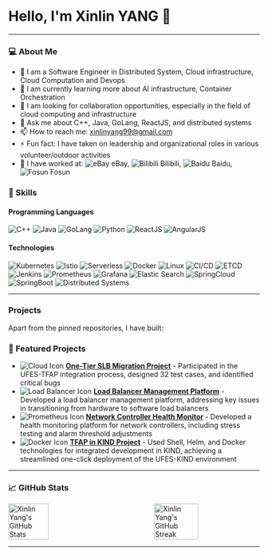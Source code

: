 # Hello, I'm Xinlin YANG 👋

---

### 💻 About Me

- 🔭 I am a Software Engineer in Distributed System, Cloud infrastructure, Cloud Computation and Devops
- 🌱 I am currently learning more about AI infrastructure, Container Orchestration
- 👯 I am looking for collaboration opportunities, especially in the field of cloud computing and infrastructure
- 💬 Ask me about C++, Java, GoLang, ReactJS, and distributed systems
- 📫 How to reach me: [xinlinyang99@gmail.com](mailto:xinlinyang99@gmail.com)
- ⚡ Fun fact: I have taken on leadership and organizational roles in various volunteer/outdoor activities
- 🏢 I have worked at: 
  <img src="https://img.icons8.com/color/24/000000/ebay.png" alt="eBay" title="eBay"/> eBay, 
  <img src="https://img.icons8.com/color/24/000000/bilibili.png" alt="Bilibili" title="Bilibili"/> Bilibili, 
  <img src="https://img.icons8.com/color/24/000000/baidu.png" alt="Baidu" title="Baidu"/> Baidu, 
  <img src="https://img.icons8.com/color/24/000000/fosun.png" alt="Fosun" title="Fosun"/> Fosun

### 🔧 Skills

#### Programming Languages

![C++](https://img.shields.io/badge/-C++-00599C?style=flat-square&logo=c)
![Java](https://img.shields.io/badge/-Java-007396?style=flat-square&logo=java)
![GoLang](https://img.shields.io/badge/-GoLang-00ADD8?style=flat-square&logo=go)
![Python](https://img.shields.io/badge/-Python-3776AB?style=flat-square&logo=python)
![ReactJS](https://img.shields.io/badge/-ReactJS-61DAFB?style=flat-square&logo=react)
![AngularJS](https://img.shields.io/badge/-AngularJS-DD0031?style=flat-square&logo=angular)

#### Technologies

![Kubernetes](https://img.shields.io/badge/-Kubernetes-326CE5?style=flat-square&logo=kubernetes)
![Istio](https://img.shields.io/badge/-Istio-466BB0?style=flat-square&logo=istio)
![Serverless](https://img.shields.io/badge/-Serverless-FD5750?style=flat-square&logo=serverless)
![Docker](https://img.shields.io/badge/-Docker-2496ED?style=flat-square&logo=docker)
![Linux](https://img.shields.io/badge/-Linux-FCC624?style=flat-square&logo=linux)
![CI/CD](https://img.shields.io/badge/-CI/CD-0078D7?style=flat-square&logo=azure-pipelines)
![ETCD](https://img.shields.io/badge/-ETCD-0095D5?style=flat-square&logo=etcd)
![Jenkins](https://img.shields.io/badge/-Jenkins-D24939?style=flat-square&logo=jenkins)
![Prometheus](https://img.shields.io/badge/-Prometheus-E6522C?style=flat-square&logo=prometheus)
![Grafana](https://img.shields.io/badge/-Grafana-F46800?style=flat-square&logo=grafana)
![Elastic Search](https://img.shields.io/badge/-Elastic%20Search-005571?style=flat-square&logo=elasticsearch)
![SpringCloud](https://img.shields.io/badge/-SpringCloud-6DB33F?style=flat-square&logo=spring)
![SpringBoot](https://img.shields.io/badge/-SpringBoot-6DB33F?style=flat-square&logo=springboot)
![Distributed Systems](https://img.shields.io/badge/-Distributed%20Systems-FF6C37?style=flat-square&logo=apache)

---

### Projects

Apart from the pinned repositories, I have built:

### 🚀 Featured Projects


- ![Cloud Icon](https://img.icons8.com/fluency/48/000000/cloud.png) **[One-Tier SLB Migration Project](https://github.com/xinlin2333/one-tier-slb-migration)** - Participated in the UFES-TFAP integration process, designed 32 test cases, and identified critical bugs
- ![Load Balancer Icon](https://img.icons8.com/color/48/000000/load-balancer.png) **[Load Balancer Management Platform](https://github.com/xinlin2333/load-balancer-management)** - Developed a load balancer management platform, addressing key issues in transitioning from hardware to software load balancers
- ![Prometheus Icon](https://img.icons8.com/color/48/000000/prometheus.png) **[Network Controller Health Monitor](https://github.com/xinlin2333/network-controller-health-monitor)** - Developed a health monitoring platform for network controllers, including stress testing and alarm threshold adjustments
- ![Docker Icon](https://img.icons8.com/fluency/48/000000/docker.png) **[TFAP in KIND Project](https://github.com/xinlin2333/tfap-in-kind)** - Used Shell, Helm, and Docker technologies for integrated development in KIND, achieving a streamlined one-click deployment of the UFES-KIND environment
---

### 📈 GitHub Stats

<div style="display: flex; justify-content: space-between;">
  <img src="https://github-readme-stats.vercel.app/api?username=xinlin2333&show_icons=true&theme=radical" alt="Xinlin Yang's GitHub Stats" style="width: 40%;" />
  <img src="https://github-readme-streak-stats.herokuapp.com/?user=xinlin2333&theme=radical" alt="Xinlin Yang's GitHub Streak" style="width: 42%;" />
</div>

---
